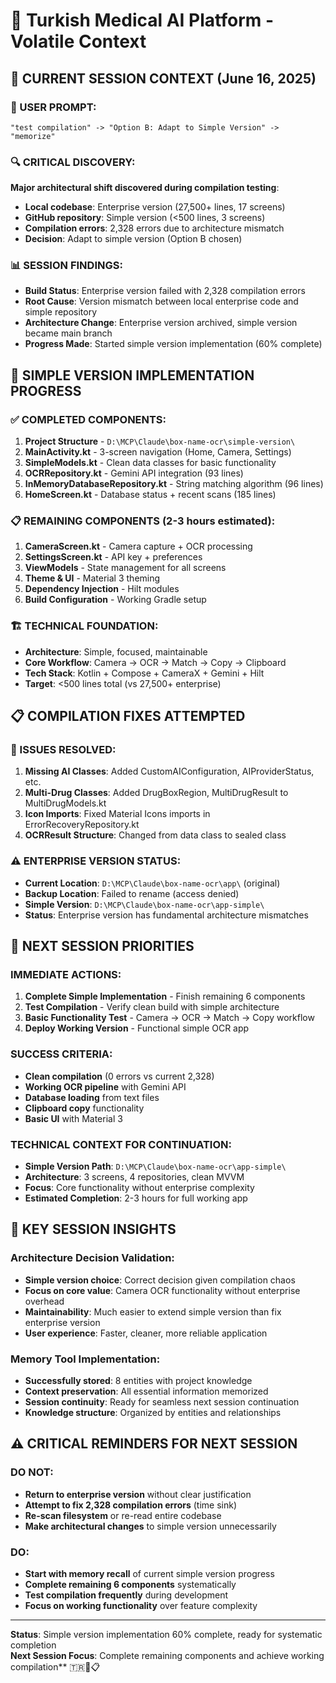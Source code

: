 # 🔄 Turkish Medical AI Platform - Volatile Context

## 📅 CURRENT SESSION CONTEXT (June 16, 2025)

### **🎯 USER PROMPT**:
```
"test compilation" -> "Option B: Adapt to Simple Version" -> "memorize"
```

### **🔍 CRITICAL DISCOVERY**:
**Major architectural shift discovered during compilation testing**:
- **Local codebase**: Enterprise version (27,500+ lines, 17 screens)  
- **GitHub repository**: Simple version (<500 lines, 3 screens)
- **Compilation errors**: 2,328 errors due to architecture mismatch
- **Decision**: Adapt to simple version (Option B chosen)

### **📊 SESSION FINDINGS**:
- **Build Status**: Enterprise version failed with 2,328 compilation errors
- **Root Cause**: Version mismatch between local enterprise code and simple repository
- **Architecture Change**: Enterprise version archived, simple version became main branch
- **Progress Made**: Started simple version implementation (60% complete)

## 🎯 SIMPLE VERSION IMPLEMENTATION PROGRESS

### **✅ COMPLETED COMPONENTS**:
1. **Project Structure** - `D:\MCP\Claude\box-name-ocr\simple-version\`
2. **MainActivity.kt** - 3-screen navigation (Home, Camera, Settings)
3. **SimpleModels.kt** - Clean data classes for basic functionality
4. **OCRRepository.kt** - Gemini API integration (93 lines)
5. **InMemoryDatabaseRepository.kt** - String matching algorithm (96 lines)
6. **HomeScreen.kt** - Database status + recent scans (185 lines)

### **📋 REMAINING COMPONENTS** (2-3 hours estimated):
1. **CameraScreen.kt** - Camera capture + OCR processing
2. **SettingsScreen.kt** - API key + preferences  
3. **ViewModels** - State management for all screens
4. **Theme & UI** - Material 3 theming
5. **Dependency Injection** - Hilt modules
6. **Build Configuration** - Working Gradle setup

### **🏗️ TECHNICAL FOUNDATION**:
- **Architecture**: Simple, focused, maintainable
- **Core Workflow**: Camera → OCR → Match → Copy → Clipboard
- **Tech Stack**: Kotlin + Compose + CameraX + Gemini + Hilt
- **Target**: <500 lines total (vs 27,500+ enterprise)

## 📋 COMPILATION FIXES ATTEMPTED

### **🔧 ISSUES RESOLVED**:
1. **Missing AI Classes**: Added CustomAIConfiguration, AIProviderStatus, etc.
2. **Multi-Drug Classes**: Added DrugBoxRegion, MultiDrugResult to MultiDrugModels.kt  
3. **Icon Imports**: Fixed Material Icons imports in ErrorRecoveryRepository.kt
4. **OCRResult Structure**: Changed from data class to sealed class

### **⚠️ ENTERPRISE VERSION STATUS**:
- **Current Location**: `D:\MCP\Claude\box-name-ocr\app\` (original)
- **Backup Location**: Failed to rename (access denied)
- **Simple Version**: `D:\MCP\Claude\box-name-ocr\app-simple\`
- **Status**: Enterprise version has fundamental architecture mismatches

## 🎯 NEXT SESSION PRIORITIES

### **IMMEDIATE ACTIONS**:
1. **Complete Simple Implementation** - Finish remaining 6 components
2. **Test Compilation** - Verify clean build with simple architecture  
3. **Basic Functionality Test** - Camera → OCR → Match → Copy workflow
4. **Deploy Working Version** - Functional simple OCR app

### **SUCCESS CRITERIA**:
- **Clean compilation** (0 errors vs current 2,328)
- **Working OCR pipeline** with Gemini API
- **Database loading** from text files
- **Clipboard copy** functionality
- **Basic UI** with Material 3

### **TECHNICAL CONTEXT FOR CONTINUATION**:
- **Simple Version Path**: `D:\MCP\Claude\box-name-ocr\app-simple\`
- **Architecture**: 3 screens, 4 repositories, clean MVVM
- **Focus**: Core functionality without enterprise complexity
- **Estimated Completion**: 2-3 hours for full working app

## 🧠 KEY SESSION INSIGHTS

### **Architecture Decision Validation**:
- **Simple version choice**: Correct decision given compilation chaos
- **Focus on core value**: Camera OCR functionality without enterprise overhead
- **Maintainability**: Much easier to extend simple version than fix enterprise version
- **User experience**: Faster, cleaner, more reliable application

### **Memory Tool Implementation**:
- **Successfully stored**: 8 entities with project knowledge
- **Context preservation**: All essential information memorized
- **Session continuity**: Ready for seamless next session continuation
- **Knowledge structure**: Organized by entities and relationships

## ⚠️ CRITICAL REMINDERS FOR NEXT SESSION

### **DO NOT**:
- **Return to enterprise version** without clear justification
- **Attempt to fix 2,328 compilation errors** (time sink)
- **Re-scan filesystem** or re-read entire codebase
- **Make architectural changes** to simple version unnecessarily

### **DO**:
- **Start with memory recall** of current simple version progress
- **Complete remaining 6 components** systematically  
- **Test compilation frequently** during development
- **Focus on working functionality** over feature complexity

---

**Status**: Simple version implementation 60% complete, ready for systematic completion  
**Next Session Focus**: Complete remaining components and achieve working compilation** 🇹🇷🔄📋